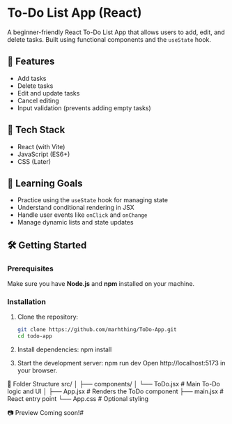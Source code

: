 # To-Do List App (React)

A beginner-friendly React To-Do List App that allows users to add, edit, and delete tasks. Built using functional components and the `useState` hook.

## 🚀 Features

- Add tasks
- Delete tasks
- Edit and update tasks
- Cancel editing
- Input validation (prevents adding empty tasks)

## 🧠 Tech Stack

- React (with Vite)
- JavaScript (ES6+)
- CSS (Later)

## 🎯 Learning Goals

- Practice using the `useState` hook for managing state
- Understand conditional rendering in JSX
- Handle user events like `onClick` and `onChange`
- Manage dynamic lists and state updates

## 🛠️ Getting Started

### Prerequisites

Make sure you have **Node.js** and **npm** installed on your machine.

### Installation

1. Clone the repository:

   ```bash
   git clone https://github.com/marhthing/ToDo-App.git
   cd todo-app

2. Install dependencies:
   npm install

3. Start the development server:
   npm run dev
   Open http://localhost:5173 in your browser.


📁 Folder Structure
   src/
   │
   ├── components/
   │   └── ToDo.jsx          # Main To-Do logic and UI
   │
   ├── App.jsx               # Renders the ToDo component
   ├── main.jsx              # React entry point
   └── App.css               # Optional styling


📷 Preview
Coming soon!#

